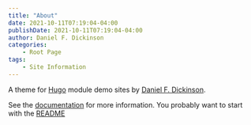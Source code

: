 ```yaml
---
title: "About"
date: 2021-10-11T07:19:04-04:00
publishDate: 2021-10-11T07:19:04-04:00
author: Daniel F. Dickinson
categories:
    - Root Page
tags:
    - Site Information
---
```


A theme for [Hugo](https://gohugo.io) module demo sites by [Daniel F. Dickinson](https://www.danielfdickinson.ca).

See the [documentation](/docs/) for more information. You probably want to start with the [README](/docs/readme)